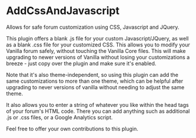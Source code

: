 # AddCssAndJavascript
Allows for safe forum customization using CSS, Javascript and JQuery.

This plugin offers a blank .js file for your custom Javascript/JQuery, as well as a blank .css file for your customized CSS. This allows you to modify your Vanilla forum safely, without touching the Vanilla Core files. This will make upgrading to newer versions of Vanilla without losing your customizations a breeze - just copy over the plugin and make sure it's enabled. 

Note that it's also theme-independent, so using this plugin can add the same customizations to more than one theme, which can be helpful after upgrading to never versions of vanilla without needing to adjust the same theme. 

It also allows you to enter a string of whatever you like within the head tags of your forum's HTML code. There you can add anything such as additional .js or .css files, or a Google Analytics script.

Feel free to offer your own contributions to this plugin.
